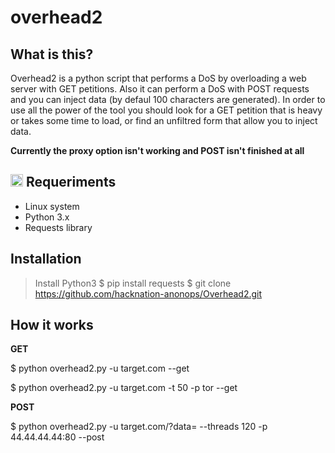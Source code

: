 # overhead2


What is this?
-----------

Overhead2 is a python script that performs a DoS by overloading a web server with GET petitions. Also it can perform a DoS with
POST requests and you can inject data (by defaul 100 characters are generated).
In order to use all the power of the tool you should look for a GET petition that is heavy or takes some time to load, or find an unfiltred form that allow you to inject data.

__Currently the proxy option isn't working and POST isn't finished at all__

<img class="emoji" title=":exclamation:" alt=":exclamation:" height="20" width="20" src="https://assets-cdn.github.com/images/icons/emoji/unicode/2757.png"></g-emoji> Requeriments
-----------
* Linux system
* Python 3.x
* Requests library

Installation
-----------
> Install Python3
$ pip install requests
$ git clone https://github.com/hacknation-anonops/Overhead2.git

How it works
----------

__GET__

$ python overhead2.py -u target.com --get

$ python overhead2.py -u target.com -t 50 -p tor --get

__POST__

$ python overhead2.py -u target.com/?data= --threads 120 -p 44.44.44.44:80 --post
